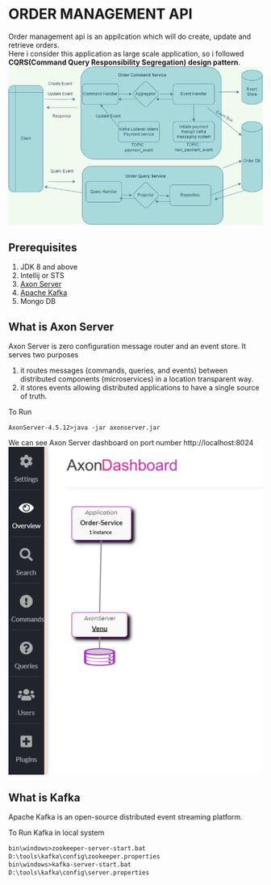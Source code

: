 # ORDER MANAGEMENT API

Order management api is an appilcation which will do create, update and retrieve orders. <br>
Here i consider this application as large scale application, so i followed **CQRS(Command Query Responsibility Segregation) design pattern**.
![ordermanagemetdesign](https://github.com/venubothsa/order-management-api/blob/master/order_management.png)


## Prerequisites
1. JDK 8 and above
2. Intellij or STS
3. [Axon Server](https://developer.axoniq.io/download) 
4. [Apache Kafka](https://kafka.apache.org/downloads) 
5. Mongo DB


## What is Axon Server
Axon Server is zero configuration message router and an event store. It serves two purposes 
1. it routes messages (commands, queries, and events) between distributed components (microservices) in a location transparent way.
2. it stores events allowing distributed applications to have a single source of truth.

To Run 
```
AxonServer-4.5.12>java -jar axonserver.jar
```
We can see Axon Server dashboard on port number http://localhost:8024
![axonscreenshot](https://github.com/venubothsa/order-management-api/blob/master/image.png)

## What is Kafka
Apache Kafka is an open-source distributed event streaming platform.

To Run Kafka in local system

```
bin\windows>zookeeper-server-start.bat D:\tools\kafka\config\zookeeper.properties
bin\windows>kafka-server-start.bat D:\tools\kafka\config\server.properties
```



